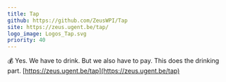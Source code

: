 ```yaml
---
title: Tap
github: https://github.com/ZeusWPI/Tap
site: https://zeus.ugent.be/tap/
logo_image: Logos_Tap.svg
priority: 40
---
```


💰 Yes. We have to drink. But we also have to pay. This does the drinking part. [https://zeus.ugent.be/tap](https://zeus.ugent.be/tap)
